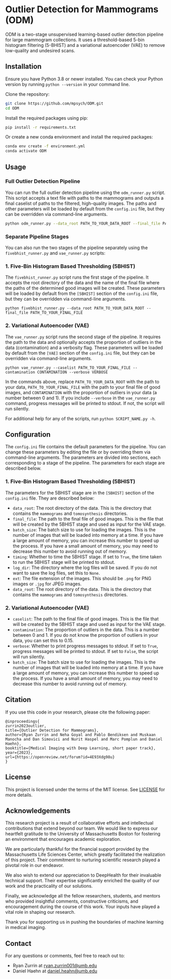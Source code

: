 # Outlier Detection for Mammograms (ODM)

ODM is a two-stage unsupervised learning-based outlier detection pipeline for large mammogram collections. It uses a threshold-based 5-bin histogram filtering (5-BHIST) and a variational autoencoder (VAE) to remove low-quality and undesired scans.

## Installation

Ensure you have Python 3.8 or newer installed. You can check your Python version by running `python --version` in your command line.

Clone the repository:
```bash
git clone https://github.com/mpsych/ODM.git
cd ODM
```

Install the required packages using pip:
```bash
pip install -r requirements.txt
```

Or create a new conda environment and install the required packages:
```bash
conda env create -f environment.yml
conda activate ODM
```

## Usage

### Full Outlier Detection Pipeline
You can run the full outlier detection pipeline using the `odm_runner.py` script. This script accepts a text file with paths to the mammograms and outputs a final caselist of paths to the filtered, high-quality images. The paths and other parameters will be loaded by default from the `config.ini` file, but they can be overridden via command-line arguments.
```bash
python odm_runner.py --data_root PATH_TO_YOUR_DATA_ROOT --final_file PATH_TO_YOUR_FINAL_FILE --contamination CONTAMINATION --verbose VERBOSE
```

### Separate Pipeline Stages
You can also run the two stages of the pipeline separately using the `fivebhist_runner.py` and `vae_runner.py` scripts:

### 1. Five-Bin Histogram Based Thresholding (5BHIST)

The `fivebhist_runner.py` script runs the first stage of the pipeline. It accepts the root directory of the data and the name of the final file where the paths of the determined good images will be created. These parameters will be loaded by default from the `[5BHIST]` section of the `config.ini` file, but they can be overridden via command-line arguments.
```shell
python fivebhist_runner.py --data_root PATH_TO_YOUR_DATA_ROOT --final_file PATH_TO_YOUR_FINAL_FILE
```

### 2. Variational Autoencoder (VAE)
The `vae_runner.py` script runs the second stage of the pipeline. It requires the path to the data and optionally accepts the proportion of outliers in the data (contamination) and a verbosity flag. These parameters will be loaded by default from the `[VAE]` section of the `config.ini` file, but they can be overridden via command-line arguments.
```shell
python vae_runner.py --caselist PATH_TO_YOUR_FINAL_FILE --contamination CONTAMINATION --verbose VERBOSE
```

In the commands above, replace `PATH_TO_YOUR_DATA_ROOT` with the path to your data, `PATH_TO_YOUR_FINAL_FILE` with the path to your final file of good images, and `CONTAMINATION` with the proportion of outliers in your data (a number between 0 and 1). If you include `--verbose` in the `vae_runner.py` command, progress messages will be printed to stdout. If not, the script will run silently.

For additional help for any of the scripts, run `python SCRIPT_NAME.py -h`.

## Configuration
The `config.ini` file contains the default parameters for the pipeline. You can change these parameters by editing the file or by overriding them via command-line arguments. The parameters are divided into sections, each corresponding to a stage of the pipeline. The parameters for each stage are described below.

### 1. Five-Bin Histogram Based Thresholding (5BHIST)
The parameters for the 5BHIST stage are in the `[5BHIST]` section of the `config.ini` file. They are described below:
- `data_root`: The root directory of the data. This is the directory that contains the `mammograms` and `tomosynthesis` directories.
- `final_file`: The path to the final file of good images. This is the file that will be created by the 5BHIST stage and used as input for the VAE stage.
- `batch_size`: The batch size to use for loading the images. This is the number of images that will be loaded into memory at a time. If you have a large amount of memory, you can increase this number to speed up the process. If you have a small amount of memory, you may need to decrease this number to avoid running out of memory.
- `timing`: Whether to time the 5BHIST stage. If set to `True`, the time taken to run the 5BHIST stage will be printed to stdout.
- `log_dir`: The directory where the log files will be saved. If you do not want to save the log files, set this to `None`.
- `ext`: The file extension of the images. This should be `.png` for PNG images or `.jpg` for JPEG images.
- `data_root`: The root directory of the data. This is the directory that contains the `mammograms` and `tomosynthesis` directories.

### 2. Variational Autoencoder (VAE)
- `caselist`: The path to the final file of good images. This is the file that will be created by the 5BHIST stage and used as input for the VAE stage.
- `contamination`: The proportion of outliers in the data. This is a number between 0 and 1. If you do not know the proportion of outliers in your data, you can set this to 0.15.
- `verbose`: Whether to print progress messages to stdout. If set to `True`, progress messages will be printed to stdout. If set to `False`, the script will run silently.
- `batch_size`: The batch size to use for loading the images. This is the number of images that will be loaded into memory at a time. If you have a large amount of memory, you can increase this number to speed up the process. If you have a small amount of memory, you may need to decrease this number to avoid running out of memory.

## Citation
If you use this code in your research, please cite the following paper:
```
@inproceedings{
zurrin2023outlier,
title={Outlier Detection for Mammograms},
author={Ryan Zurrin and Neha Goyal and Pablo Bendiksen and Muskaan Manocha and Dan Simovici and Nurit Haspel and Marc Pomplun and Daniel Haehn},
booktitle={Medical Imaging with Deep Learning, short paper track},
year={2023},
url={https://openreview.net/forum?id=4E93Xdg98u}
}
```

## License
This project is licensed under the terms of the MIT license. See [LICENSE](LICENSE) for more details.

## Acknowledgements
This research project is a result of collaborative efforts and intellectual contributions that extend beyond our team. We would like to express our heartfelt gratitude to the University of Massachusetts Boston for fostering an environment that encourages academic exploration.

We are particularly thankful for the financial support provided by the Massachusetts Life Sciences Center, which greatly facilitated the realization of this project. Their commitment to nurturing scientific research played a pivotal role in our endeavor.

We also wish to extend our appreciation to DeepHealth for their invaluable technical support. Their expertise significantly enriched the quality of our work and the practicality of our solutions.

Finally, we acknowledge all the fellow researchers, students, and mentors who provided insightful comments, constructive criticisms, and encouragement during the course of this work. Your inputs have played a vital role in shaping our research.

Thank you for supporting us in pushing the boundaries of machine learning in medical imaging.

## Contact
For any questions or comments, feel free to reach out to:

- Ryan Zurrin at [ryan.zurrin001@umb.edu](mailto:ryan.zurrin001@umb.edu)
- Daniel Haehn at [daniel.heahn@umb.edu](mailto:daniel.heahn@umb.edu)